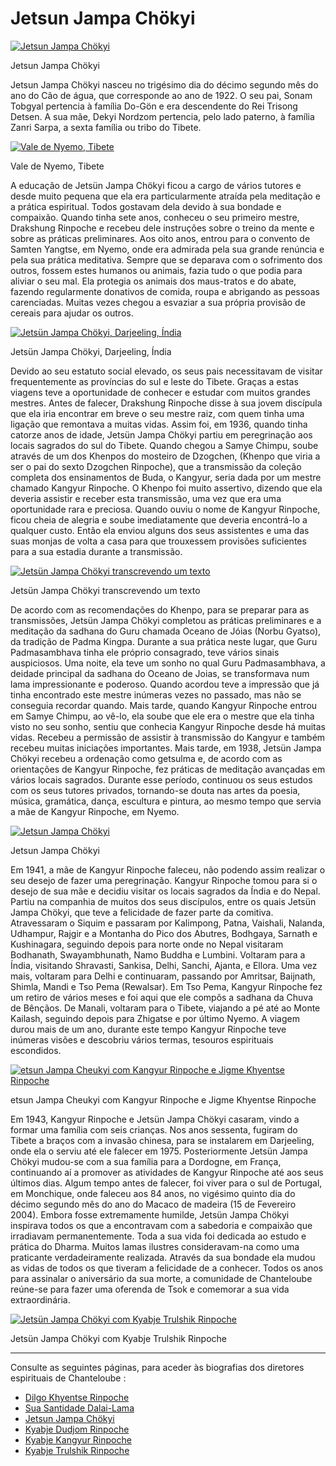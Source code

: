 #  Jetsun Jampa Chökyi 

[ ![Jetsun Jampa Chökyi](/images/img_amala_portrait1-150x150.jpg) ](http://www.songtsen.org/songtsen/wp-content/uploads/sites/2/2013/12/img_amala_portrait1.jpg)

Jetsun Jampa Chökyi 

Jetsun Jampa Chökyi nasceu no trigésimo dia do décimo segundo mês do ano do Cão de água, que corresponde ao ano de 1922. O seu pai, Sonam Tobgyal pertencia à família Do-Gön e era descendente do Rei Trisong Detsen. A sua mãe, Dekyi Nordzom pertencia, pelo lado paterno, à família Zanri Sarpa, a sexta família ou tribo do Tibete. 

[ ![Vale de Nyemo, Tibete](/images/img_amala_nyemo-150x150.jpg) ](http://www.songtsen.org/songtsen/wp-content/uploads/sites/2/2013/12/img_amala_nyemo.jpg)

Vale de Nyemo, Tibete 

A educação de Jetsün Jampa Chökyi ficou a cargo de vários tutores e desde muito pequena que ela era particularmente atraída pela meditação e a prática espiritual. Todos gostavam dela devido à sua bondade e compaixão. Quando tinha sete anos, conheceu o seu primeiro mestre, Drakshung Rinpoche e recebeu dele instruções sobre o treino da mente e sobre as práticas preliminares. Aos oito anos, entrou para o convento de Samten Yangtse, em Nyemo, onde era admirada pela sua grande renúncia e pela sua prática meditativa. Sempre que se deparava com o sofrimento dos outros, fossem estes humanos ou animais, fazia tudo o que podia para aliviar o seu mal. Ela protegia os animais dos maus-tratos e do abate, fazendo regularmente donativos de comida, roupa e abrigando as pessoas carenciadas. Muitas vezes chegou a esvaziar a sua própria provisão de cereais para ajudar os outros. 

[ ![Jetsün Jampa Chökyi, Darjeeling, Índia](/images/img_amala_portrait2-201x300.jpg) ](http://www.songtsen.org/songtsen/wp-content/uploads/sites/2/2013/12/img_amala_portrait2.jpg)

Jetsün Jampa Chökyi, Darjeeling, Índia 

Devido ao seu estatuto social elevado, os seus pais necessitavam de visitar frequentemente as províncias do sul e leste do Tibete. Graças a estas viagens teve a oportunidade de conhecer e estudar com muitos grandes mestres. Antes de falecer, Drakshung Rinpoche disse à sua jovem discípula que ela iria encontrar em breve o seu mestre raiz, com quem tinha uma ligação que remontava a muitas vidas. Assim foi, em 1936, quando tinha catorze anos de idade, Jetsün Jampa Chökyi partiu em peregrinação aos locais sagrados do sul do Tibete. Quando chegou a Samye Chimpu, soube através de um dos Khenpos do mosteiro de Dzogchen, (Khenpo que viria a ser o pai do sexto Dzogchen Rinpoche), que a transmissão da coleção completa dos ensinamentos de Buda, o Kangyur, seria dada por um mestre chamado Kangyur Rinpoche. O Khenpo foi muito assertivo, dizendo que ela deveria assistir e receber esta transmissão, uma vez que era uma oportunidade rara e preciosa. Quando ouviu o nome de Kangyur Rinpoche, ficou cheia de alegria e soube imediatamente que deveria encontrá-lo a qualquer custo. Então ela enviou alguns dos seus assistentes e uma das suas monjas de volta a casa para que trouxessem provisões suficientes para a sua estadia durante a transmissão. 

[ ![Jetsün Jampa Chökyi transcrevendo um texto](/images/img_amala_read-150x150.jpg) ](http://www.songtsen.org/songtsen/wp-content/uploads/sites/2/2013/12/img_amala_read.jpg)

Jetsün Jampa Chökyi transcrevendo um texto 

De acordo com as recomendações do Khenpo, para se preparar para as transmissões, Jetsün Jampa Chökyi completou as práticas preliminares e a meditação da sadhana do Guru chamada Oceano de Jóias (Norbu Gyatso), da tradição de Padma Kingpa. Durante a sua prática neste lugar, que Guru Padmasambhava tinha ele próprio consagrado, teve vários sinais auspiciosos. Uma noite, ela teve um sonho no qual Guru Padmasambhava, a deidade principal da sadhana do Oceano de Joias, se transformava num lama impressionante e poderoso. Quando acordou teve a impressão que já tinha encontrado este mestre inúmeras vezes no passado, mas não se conseguia recordar quando. Mais tarde, quando Kangyur Rinpoche entrou em Samye Chimpu, ao vê-lo, ela soube que ele era o mestre que ela tinha visto no seu sonho, sentiu que conhecia Kangyur Rinpoche desde há muitas vidas. Recebeu a permissão de assistir à transmissão do Kangyur e também recebeu muitas iniciações importantes. Mais tarde, em 1938, Jetsün Jampa Chökyi recebeu a ordenação como getsulma e, de acordo com as orientações de Kangyur Rinpoche, fez práticas de meditação avançadas em vários locais sagrados. Durante esse período, continuou os seus estudos com os seus tutores privados, tornando-se douta nas artes da poesia, música, gramática, dança, escultura e pintura, ao mesmo tempo que servia a mãe de Kangyur Rinpoche, em Nyemo. 

[ ![Jetsun Jampa Chökyi](/images/img_amala_portrait3-198x300.jpg) ](http://www.songtsen.org/songtsen/wp-content/uploads/sites/2/2013/12/img_amala_portrait3.jpg)

Jetsun Jampa Chökyi 

Em 1941, a mãe de Kangyur Rinpoche faleceu, não podendo assim realizar o seu desejo de fazer uma peregrinação. Kangyur Rinpoche tomou para si o desejo de sua mãe e decidiu visitar os locais sagrados da Índia e do Nepal. Partiu na companhia de muitos dos seus discípulos, entre os quais Jetsün Jampa Chökyi, que teve a felicidade de fazer parte da comitiva. Atravessaram o Siquim e passaram por Kalimpong, Patna, Vaishali, Nalanda, Udhampur, Rajgir e a Montanha do Pico dos Abutres, Bodhgaya, Sarnath e Kushinagara, seguindo depois para norte onde no Nepal visitaram Bodhanath, Swayambhunath, Namo Buddha e Lumbini. Voltaram para a Índia, visitando Shravasti, Sankisa, Delhi, Sanchi, Ajanta, e Ellora. Uma vez mais, voltaram para Delhi e continuaram, passando por Amritsar, Baijnath, Shimla, Mandi e Tso Pema (Rewalsar). Em Tso Pema, Kangyur Rinpoche fez um retiro de vários meses e foi aqui que ele compôs a sadhana da Chuva de Bênçãos. De Manali, voltaram para o Tibete, viajando a pé até ao Monte Kailash, seguindo depois para Zhigatse e por último Nyemo. A viagem durou mais de um ano, durante este tempo Kangyur Rinpoche teve inúmeras visões e descobriu vários termas, tesouros espirituais escondidos. 

[ ![etsun Jampa Cheukyi com Kangyur Rinpoche e Jigme Khyentse Rinpoche](/images/img_KKR_famille-150x150.jpg) ](http://www.songtsen.org/songtsen/wp-content/uploads/sites/2/2013/12/img_KKR_famille.jpg)

etsun Jampa Cheukyi com Kangyur Rinpoche e Jigme Khyentse Rinpoche 

Em 1943, Kangyur Rinpoche e Jetsün Jampa Chökyi casaram, vindo a formar uma família com seis crianças. Nos anos sessenta, fugiram do Tibete a braços com a invasão chinesa, para se instalarem em Darjeeling, onde ela o serviu até ele falecer em 1975. Posteriormente Jetsün Jampa Chökyi mudou-se com a sua família para a Dordogne, em França, continuando aí a promover as atividades de Kangyur Rinpoche até aos seus últimos dias. Algum tempo antes de falecer, foi viver para o sul de Portugal, em Monchique, onde faleceu aos 84 anos, no vigésimo quinto dia do décimo segundo mês do ano do Macaco de madeira (15 de Fevereiro 2004). Embora fosse extremamente humilde, Jetsün Jampa Chökyi inspirava todos os que a encontravam com a sabedoria e compaixão que irradiavam permanentemente. Toda a sua vida foi dedicada ao estudo e prática do Dharma. Muitos lamas ilustres consideravam-na como uma praticante verdadeiramente realizada. Através da sua bondade ela mudou as vidas de todos os que tiveram a felicidade de a conhecer. Todos os anos para assinalar o aniversário da sua morte, a comunidade de Chanteloube reúne-se para fazer uma oferenda de Tsok e comemorar a sua vida extraordinária. 

[ ![Jetsün Jampa Chökyi com Kyabje Trulshik Rinpoche](/images/img_amala_KTR-300x207.jpg) ](http://www.songtsen.org/songtsen/wp-content/uploads/sites/2/2013/12/img_amala_KTR.jpg)

Jetsün Jampa Chökyi com Kyabje Trulshik Rinpoche 

* * *

Consulte as seguintes páginas, para aceder às biografias dos diretores espirituais de Chanteloube : 

  * [ Dilgo Khyentse Rinpoche ](http://www.songtsen.org/songtsen/pt/founding-teachers/dilgo-khyentse-rinpoche/)
  * [ Sua Santidade Dalai-Lama ](http://www.songtsen.org/songtsen/pt/founding-teachers/his-holiness-the-dalai-lama/)
  * [ Jetsun Jampa Chökyi ](http://www.songtsen.org/songtsen/pt/founding-teachers/jetsun-jampa-chokyi/)
  * [ Kyabje Dudjom Rinpoche ](http://www.songtsen.org/songtsen/pt/founding-teachers/kyabje-dudjom-rinpoche/)
  * [ Kyabje Kangyur Rinpoche ](http://www.songtsen.org/songtsen/pt/founding-teachers/kyabje-kangyur-rinpoche/)
  * [ Kyabje Trulshik Rinpoche ](http://www.songtsen.org/songtsen/pt/founding-teachers/kyabje-trulshik-rinpoche/)


